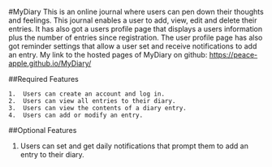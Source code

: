 #MyDiary
This is an online journal where users can pen down their thoughts and feelings.
This journal enables a user to add, view, edit and delete their entries. It has also got a users profile page that displays a users information plus the number of entries since registration. The user profile page has also got reminder settings that allow a user set and receive notifications to add an entry.
My link to the hosted pages of MyDiary on github: https://peace-apple.github.io/MyDiary/

##Required Features
```
1.	Users can create an account and log in.
2.	Users can view all entries to their diary.
3.	Users can view the contents of a diary entry.
4.	Users can add or modify an entry.
```

##Optional Features
1.	Users can set and get daily notifications that prompt them to add an entry to their diary.
